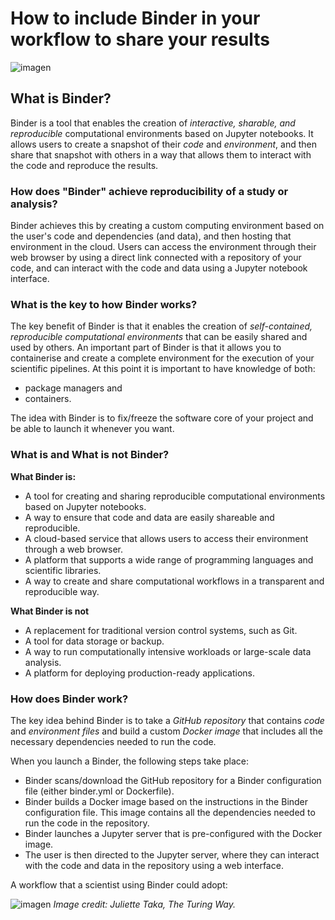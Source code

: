 # How to include Binder in your workflow to share your results

![imagen](https://user-images.githubusercontent.com/7033451/236636063-dc712663-490e-41f4-9ce2-5f2b9f2cd3a3.png)


## What is Binder?

Binder is a tool that enables the creation of *interactive, sharable, and reproducible* computational environments based on Jupyter notebooks. It allows users to create a snapshot of their *code* and *environment*, and then share that snapshot with others in a way that allows them to interact with the code and reproduce the results.

### How does "Binder" achieve reproducibility of a study or analysis?

Binder achieves this by creating a custom computing environment based on the user's code and dependencies (and data), and then hosting that environment in the cloud. Users can access the environment through their web browser by using a direct link connected with a repository of your code, and can interact with the code and data using a Jupyter notebook interface.

### What is the key to how Binder works?

The key benefit of Binder is that it enables the creation of *self-contained, reproducible computational environments* that can be easily shared and used by others. An important part of Binder is that it allows you to containerise and create a complete environment for the execution of your scientific pipelines. At this point it is important to have knowledge of both:

- package managers and 
- containers. 

The idea with Binder is to fix/freeze the software core of your project and be able to launch it whenever you want.

### What is and What is not Binder?

**What Binder is:**

- A tool for creating and sharing reproducible computational environments based on Jupyter notebooks.
- A way to ensure that code and data are easily shareable and reproducible.
- A cloud-based service that allows users to access their environment through a web browser.
- A platform that supports a wide range of programming languages and scientific libraries.
- A way to create and share computational workflows in a transparent and reproducible way.

**What Binder is not**

- A replacement for traditional version control systems, such as Git.
- A tool for data storage or backup.
- A way to run computationally intensive workloads or large-scale data analysis.
- A platform for deploying production-ready applications.

### How does Binder work?

The key idea behind Binder is to take a *GitHub repository* that contains *code* and *environment files* and build a custom *Docker image* that includes all the necessary dependencies needed to run the code.

When you launch a Binder, the following steps take place:

- Binder scans/download the GitHub repository for a Binder configuration file (either binder.yml or Dockerfile).
- Binder builds a Docker image based on the instructions in the Binder configuration file. This image contains all the dependencies needed to run the code in the repository.
- Binder launches a Jupyter server that is pre-configured with the Docker image.
- The user is then directed to the Jupyter server, where they can interact with the code and data in the repository using a web interface.

A workflow that a scientist using Binder could adopt:

![imagen](https://user-images.githubusercontent.com/7033451/236659996-ec2e0a3e-aade-4e8c-9f15-a2c20db15e7a.png)
*Image credit: Juliette Taka, The Turing Way.*





